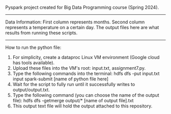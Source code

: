 Pyspark project created for Big Data Programming course (Spring 2024).
_____________________________________________________________________________
Data Information:
First column represents months. Second column represents a temperature on a certain day.
The output files here are what results from running these scripts.
_____________________________________________________________________________
How to run the python file:
1. For simplicity, create a dataproc Linux VM environment (Google cloud has tools available).
2. Upload these files into the VM's root: input.txt, assignment7.py.
3. Type the following commands into the terminal:
   hdfs dfs -put input.txt input
   spark-submit [name of python file here]
5. Wait for the script to fully run until it successfully writes to output/output.txt.
6. Type the following command (you can choose the name of the output file):
   hdfs dfs -getmerge output/* [name of output file].txt
8. This output text file will hold the output attached to this repository.
